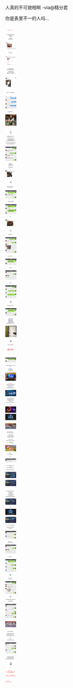 人真的不可貌相啊 -via@精分君

你是表里不一的人吗...

![e3fd6261c9304701b12965438cd1a1a9.jpg](https://raw.githubusercontent.com/wxlzmt/cdn1/master/ext/qw/groups/30052/e3fd6261c9304701b12965438cd1a1a9.jpg)

![debaa41b253e4a9dab9573a559aed458.jpg](https://raw.githubusercontent.com/wxlzmt/cdn1/master/ext/qw/groups/30052/debaa41b253e4a9dab9573a559aed458.jpg)